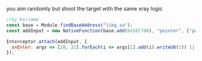 you aim randomly but shoot the target with the same xray logic
```js
//by Kxrimmm
const base = Module.findBaseAddress("libg.so");
const addInput = new NativeFunction(base.add(0x5EC798), "pointer", ["pointer", "pointer"]);

Interceptor.attach(addInput, {
  onEnter: args => [20, 21].forEach(i => args[1].add(i).writeU8(1)) || args[1].add(16).writeInt(1000001)
});```
